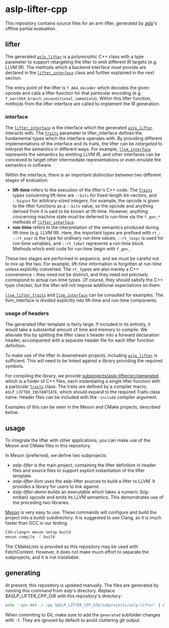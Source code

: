 # aslp-lifter-cpp
This repository contains source files for an arm lifter, generated by [aslp]'s offline partial evaluation.

[aslp]: https://github.com/UQ-PAC/aslp

## lifter

The generated [`aslp_lifter`][] is a polymorphic C++ class
with a type parameter to support retargeting the lifter to emit different IR targets (e.g. LLVM IR).
The methods which a backend interface must provide are declared in the [`lifter_interface`][]
class and further explained in the next section.

[`aslp_lifter`]: subprojects/aslp-lifter/include/aslp/generated/aslp_lifter.hpp
[`lifter_interface`]: subprojects/aslp-lifter/include/aslp/interface.hpp

The entry point of the lifter is `f_A64_decoder` which decodes the given opcode
and calls a lifter function for that particular encoding (e.g. `f_aarch64_branch_unconditional_immediate`).
Within this lifter function, methods from the lifter interface are called to implement the IR generation.

### interface

The [`lifter_interface`][] is the interface which the generated [`aslp_lifter`][] interacts with.
The [`Traits`][] parameter to lifter_interface defines the fundamental types which the interface operates with.
By providing different implementations of the interface and its traits, the lifter can be _retargeted_
to interpret the semantics in different ways.
For example, [`llvm_interface`][] represents the semantics by emitting LLVM IR, and
other interfaces can be conceived to target other intermediate representations or even emulate the semantics in software.

[`llvm_interface`]: subprojects/aslp-lifter-llvm/include/aslp/llvm_interface.hpp

Within the interface, there is an important distinction between two different stages of evaluation:
- **lift-time** refers to the execution of the lifter's C++ code.
  The [`Traits`][] types concerning lift-time are `::bits` for fixed-length bit-vectors, and `::bigint` for arbitrary-sized integers.
  For example, the opcode is given to the lifter functions as a `::bits` value, so the opcode and anything derived from it is said to be known at lift-time.
  However, anything concerning machine state must be deferred to run-time via the `f_gen_*` methods of [`lifter_interface`][].
- **run-time** refers to the interpretation of the semantics produced during lift-time (e.g. LLVM IR).
  Here, the important types are prefixed with `rt_`:
  `::rt_expr` is the type for ordinary run-time values, `::rt_lexpr` is used for run-time variables, and
  `::rt_label` represents a run-time block.
  Methods which emit code for run-time begin with `f_gen_`.

These two stages are performed in sequence, and we must be careful not to mix up the two.
For example, lift-time information is forgotten at run-time unless explicitly converted.
The `rt_` types are also merely a C++ convenience - they need not be distinct, and they
need not precisely correspond to actual run-time types.
Of course, they should satisfy the C++ type checker, but the lifter will not impose additional expectations on them.

[`Traits`]: subprojects/aslp-lifter/include/aslp/interface.hpp

[`llvm_lifter_traits`][] and [`llvm_interface`][] can be consulted for examples.
The llvm_interface is divided explicitly into lift-time and run-time components.

[`llvm_lifter_traits`]: subprojects/aslp-lifter-llvm/include/aslp/llvm_lifter_traits.hpp

### usage of headers

The generated lifter template is fairly large.
If included in its entirety, it would take a substantial amount of time and memory to compile.
We alleviate this by splitting the lifter class's header into a forward declaration header,
accompanied with a separate header file for each lifter function definition.

To make use of the lifter in downstream projects, including [`aslp_lifter`][] is sufficient.
This will need to be linked against a library providing the required symbols.

For compiling the library, we provide [subprojects/aslp-lifter/src/generated](subprojects/aslp-lifter/src/generated)
which is a folder of C++ files, each instantiating a single lifter function with a particular [`Traits`][] class.
The traits are defined by a compiler macro, `ASLP_LIFTER_INSTANTIATE`, which should expand to the required Traits class name.
Header files can be included with the `-include` compiler argument.

Examples of this can be seen in the Meson and CMake projects, described below.

## usage

To integrate the lifter with other applications, you can make use of the 
Meson and CMake files in this repository.

In Meson (preferred), we define two subprojects:
- _aslp-lifter_ is the main project, containing the lifter definition in header files and
  source files to support explicit instantiation of the lifter template.
- _aslp-lifter-llvm_ uses the aslp-lifter sources to build a lifter to LLVM.
  It provides a library for users to link against.
- _aslp-lifter-demo_ builds an executable which takes a numeric (big-endian) opcode and
  emits its LLVM semantics. This demonstrates use of the preceding two libraries.

[Meson](https://mesonbuild.com/Running-Meson.html) is very easy to use.
These commands will configure and build the project into a build/ subdirectory.
It is suggested to use Clang, as it is much faster than GCC in our testing.

```bash
CXX=clang++ meson setup build
meson compile -C build
```

The CMakeLists is provided so this repository may be used with FetchContent.
However, it does not make much effort to separate the subprojects, and 
it is not installable.

## generating

At present, this repository is updated manually.
The files are generated by running this command from aslp's directory.
Replace $ASLP_LIFTER_CPP_DIR with this repository's directory:
```bash
echo ':gen A64 .+ cpp $ASLP_LIFTER_CPP_DIR/subprojects/aslp-lifter' | dune exec asli
```
When commiting to Git, make sure to add the `generated` subfolder changes with `-f`.
They are ignored by default to avoid cluttering git output.
